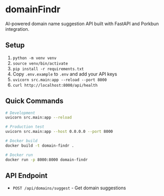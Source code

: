 # domainFindr

AI-powered domain name suggestion API built with FastAPI and Porkbun integration.

## Setup

1. `python -m venv venv`
2. `source venv/bin/activate`
3. `pip install -r requirements.txt`
4. Copy `.env.example` to `.env` and add your API keys
5. `uvicorn src.main:app --reload --port 8000`
6. `curl http://localhost:8000/api/health`

## Quick Commands

```bash
# Development
uvicorn src.main:app --reload

# Production test
uvicorn src.main:app --host 0.0.0.0 --port 8000

# Docker build
docker build -t domain-findr .

# Docker run
docker run -p 8000:8000 domain-findr
```

## API Endpoint

- `POST /api/domains/suggest` - Get domain suggestions
